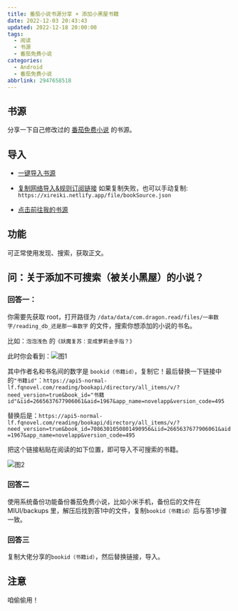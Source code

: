 ```yaml
---
title: 番茄小说书源分享 + 添加小黑屋书籍
date: 2022-12-03 20:43:43
updated: 2022-12-18 20:00:00
tags:
  - 阅读
  - 书源
  - 番茄免费小说
categories:
  - Android
  - 番茄免费小说
abbrlink: 2947658518
---
```

## 书源
分享一下自己修改过的 [番茄免费小说](http://www.coolapk.com/apk/com.dragon.read) 的书源。

## 导入
  - <a href="javascript:legado('/file/bookSource.json')">一键导入书源</a>

  - <a href="javascript:legado('/file/bookSource.json','copy')">复制网络导入&规则订阅链接</a>
如果复制失败，也可以手动复制: `https://xireiki.netlify.app/file/bookSource.json`

  - [点击前往我的书源](/book/)

## 功能
可正常使用发现、搜索，获取正文。

## 问：关于添加不可搜索（被关小黑屋）的小说？
### 回答一：
你需要先获取 root，打开路径为 `/data/data/com.dragon.read/files/一串数字/reading_db_还是那一串数字` 的文件，搜索你想添加的小说的书名。

比如：`泡泡浅色` 的`《妖魔复苏：变成萝莉金手指？》`

此时你会看到：![图1](2022-12-03-14-53.jpg)

其中作者名和书名间的数字是 `bookid（书籍id）`，复制它！最后替换一下链接中的`"书籍id"`：`https://api5-normal-lf.fqnovel.com/reading/bookapi/directory/all_items/v/?need_version=true&book_id="书籍id"&iid=2665637677906061&aid=1967&app_name=novelapp&version_code=495`

替换后是：`https://api5-normal-lf.fqnovel.com/reading/bookapi/directory/all_items/v/?need_version=true&book_id=7086301050801490956&iid=2665637677906061&aid=1967&app_name=novelapp&version_code=495`

把这个链接粘贴在阅读的如下位置，即可导入不可搜索的书籍。

![图2](2022-12-03-14-57.jpg)

### 回答二
使用系统备份功能备份番茄免费小说，比如小米手机，备份后的文件在 MIUI/backups 里，解压后找到答1中的文件，复制`bookid（书籍id）`后与答1步骤一致。

### 回答三
复制大佬分享的`bookid（书籍id）`，然后替换链接，导入。

## 注意
咱偷偷用！
